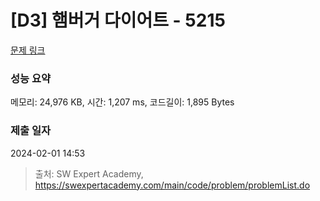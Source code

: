 # [D3] 햄버거 다이어트 - 5215 

[문제 링크](https://swexpertacademy.com/main/code/problem/problemDetail.do?contestProbId=AWT-lPB6dHUDFAVT) 

### 성능 요약

메모리: 24,976 KB, 시간: 1,207 ms, 코드길이: 1,895 Bytes

### 제출 일자

2024-02-01 14:53



> 출처: SW Expert Academy, https://swexpertacademy.com/main/code/problem/problemList.do